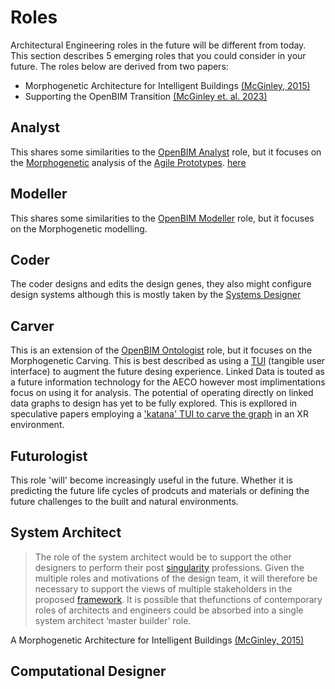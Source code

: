 # Roles
Architectural Engineering roles in the future will be different from today. This section describes 5 emerging roles that you could consider in your future. The roles below are derived from two papers:

* Morphogenetic Architecture for Intelligent Buildings [(McGinley, 2015)]
* Supporting the OpenBIM Transition [(McGinley et. al. 2023)](https://www.researchgate.net/publication/372244146_Supporting_the_OpenBIM_transition)

## Analyst
This shares some similarities to the [OpenBIM Analyst] role, but it focuses on the [Morphogenetic] analysis of the [Agile Prototypes].
[here](https://www.researchgate.net/publication/363579368_A_framework_for_meta-disciplinary_building_analysis)

## Modeller
This shares some similarities to the [OpenBIM Modeller] role, but it focuses on the Morphogenetic modelling.


## Coder
The coder designs and edits the design genes, they also might configure design systems although this is mostly taken by the [Systems Designer]

## Carver
This is an extension of the [OpenBIM Ontologist] role, but it focuses on the Morphogenetic Carving. This is best described as using a [TUI] (tangible user interface) to augment the future desing experience. Linked Data is touted as a future information technology for the AECO however most implimentations focus on using it for analysis. The potential of operating directly on linked data graphs to design has yet to be fully explored. This is expllored in speculative papers employing a ['katana' TUI to carve the graph](https://www.researchgate.net/publication/282664175_MorphoCarve_Carving_Morphogenetic_Prototypes) in an XR environment.

## Futurologist
This role 'will' become increasingly useful in the future. Whether it is predicting the future life cycles of prodcuts and materials or defining the future challenges to the built and natural environments.


## System Architect

>The role of the system architect would be to support the other designers to perform their post [singularity] professions. Given the multiple roles and motivations of the design team, it will therefore be necessary to support the views of multiple stakeholders in the proposed [framework]. It is possible that thefunctions of contemporary roles of architects and engineers could be absorbed into a single system architect ‘master builder’ role.

A Morphogenetic Architecture for Intelligent Buildings [(McGinley, 2015)]

## Computational Designer

[OpenBIM Modeller]: /41934/Roles/Modeller
[OpenBIM Analyst]: /41934/Roles/Analyst
[OpenBIM Ontologist]: /41934/Roles/Ontologist
[Systems Designer]: Agile/Roles/SystemsDesigner
[Morphogenetic]: Agile/Concepts/MorphogeneticPrototyping
[framework]: Agile/Concepts/Framework
[singularity]: Agile/Concepts/Singularity
[Agile Prototypes]: Agile/Methodology
[TUI]: https://en.wikipedia.org/wiki/Tangible_user_interface
[(McGinley, 2015)]: https://www.researchgate.net/publication/268449100_A_Morphogenetic_Architecture_for_Intelligent_Buildings
